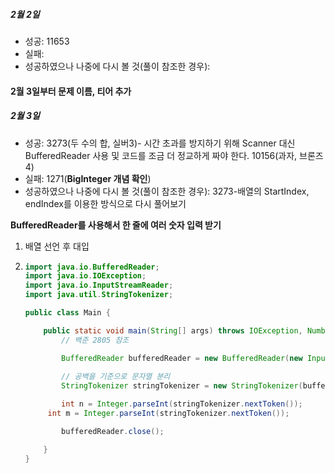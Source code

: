 ##### 2월 2일
* 성공: 11653
* 실패: 
* 성공하였으나 나중에 다시 볼 것(풀이 참조한 경우): 




#### 2월 3일부터 문제 이름, 티어 추가

##### 2월 3일
* 성공: 3273(두 수의 합, 실버3)- 시간 초과를 방지하기 위해 Scanner 대신 BufferedReader 사용 및 코드를 조금 더 정교하게 짜야 한다. 10156(과자, 브론즈4)
* 실패: 1271(**BigInteger 개념 확인**)
* 성공하였으나 나중에 다시 볼 것(풀이 참조한 경우): 3273-배열의 StartIndex, endIndex를 이용한 방식으로 다시 풀어보기



**BufferedReader를 사용해서 한 줄에 여러 숫자 입력 받기**

1. 배열 선언 후 대입

2. ```java
   import java.io.BufferedReader;
   import java.io.IOException;
   import java.io.InputStreamReader;
   import java.util.StringTokenizer;
   
   public class Main {
   
       public static void main(String[] args) throws IOException, NumberFormatException {
           // 백준 2805 참조
   
           BufferedReader bufferedReader = new BufferedReader(new InputStreamReader(System.in));
           
           // 공백을 기준으로 문자열 분리
           StringTokenizer stringTokenizer = new StringTokenizer(bufferedReader.readLine(), " ");
   
           int n = Integer.parseInt(stringTokenizer.nextToken());
   		int m = Integer.parseInt(stringTokenizer.nextToken());
   
           bufferedReader.close();
   
       }
   }
   ```

